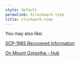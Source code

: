 ```yaml
---
style: default
permalink: Xclockwork-time
title: clockwork-time
---
```

You may also like:

[SCP-1985 Recovered Information](http://scp-wiki.net/scp-1985-recovered-information)

[On Mount Golgotha - Hub](http://scp-wiki.net/on-mount-golgotha-hub)
